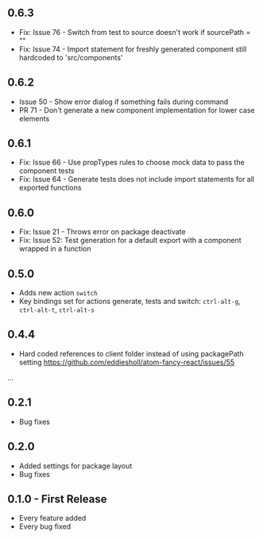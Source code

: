 ## 0.6.3
* Fix: Issue 76 - Switch from test to source doesn't work if sourcePath = ""
* Fix: Issue 74 - Import statement for freshly generated component still hardcoded to 'src/components'

## 0.6.2
* Issue 50 - Show error dialog if something fails during command
* PR 71 - Don't generate a new component implementation for lower case elements

## 0.6.1
* Fix: Issue 66 - Use propTypes rules to choose mock data to pass the component tests
* Fix: Issue 64 - Generate tests does not include import statements for all exported functions

## 0.6.0
* Fix: Issue 21 - Throws error on package deactivate
* Fix: Issue 52: Test generation for a default export with a component wrapped in a function

## 0.5.0
* Adds new action `switch`
* Key bindings set for actions generate, tests and switch: `ctrl-alt-g`, `ctrl-alt-t`, `ctrl-alt-s`

## 0.4.4
* Hard coded references to client folder instead of using packagePath setting https://github.com/eddiesholl/atom-fancy-react/issues/55

...

## 0.2.1
* Bug fixes

## 0.2.0
* Added settings for package layout
* Bug fixes

## 0.1.0 - First Release
* Every feature added
* Every bug fixed

